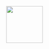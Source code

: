 <div id="header" align="center">
  <img src="https://media.giphy.com/media/HLB0nLA36GCCo6JuB5/giphy.gif" width="100"/>
</div>

<!--
**avnikolaou/avnikolaou** is a ✨ _special_ ✨ repository because its `README.md` (this file) appears on your GitHub profile.

Here are some ideas to get you started:

- 🔭 I’m currently working on ...
- 🌱 I’m currently learning ...
- 👯 I’m looking to collaborate on ...
- 🤔 I’m looking for help with ...
- 💬 Ask me about ...
- 📫 How to reach me: ...
- 😄 Pronouns: ...
- ⚡ Fun fact: ...
-->
